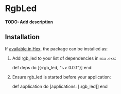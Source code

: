 # RgbLed

**TODO: Add description**

## Installation

If [available in Hex](https://hex.pm/docs/publish), the package can be installed as:

  1. Add rgb_led to your list of dependencies in `mix.exs`:

        def deps do
          [{:rgb_led, "~> 0.0.1"}]
        end

  2. Ensure rgb_led is started before your application:

        def application do
          [applications: [:rgb_led]]
        end


